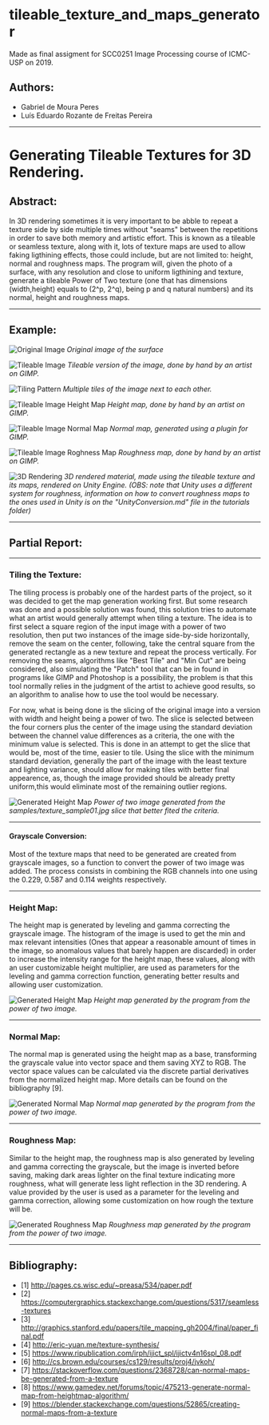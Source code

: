# tileable_texture_and_maps_generator

Made as final assigment for SCC0251 Image Processing course of ICMC-USP on 2019. 

## Authors:

* Gabriel de Moura Peres 
* Luís Eduardo Rozante de Freitas Pereira

---

# Generating Tileable Textures for 3D Rendering.

## Abstract: 

In 3D rendering sometimes it is very important to be abble to repeat a texture side by side multiple times without "seams" between the repetitions in order to save both memory and artistic effort. This is known as a tileable or seamless texture, along with it, lots of texture maps are used to allow faking ligthining effects, those could include, but are not limited to: height, normal and roughness maps. The program will, given the photo of a surface, with any resolution and close to uniform ligthining and texture, generate a tileable Power of Two texture (one that has dimensions (width,height) equals to (2^p, 2^q), being p and q natural numbers) and its normal, height and roughness maps.

---

## Example:

![Original Image](https://github.com/LuisEduardoR/tileable_texture_and_maps_generator/blob/master/samples/texture_sample01.jpg)
*Original image of the surface*

![Tileable Image](https://github.com/LuisEduardoR/tileable_texture_and_maps_generator/blob/master/samples/texture_sample01_artist_tile.jpg)
*Tileable version of the image, done by hand by an artist on GIMP.*

![Tiling Pattern](https://github.com/LuisEduardoR/tileable_texture_and_maps_generator/blob/master/samples/texture_sample01_artist_tiling.jpg)
*Multiple tiles of the image next to each other.*

![Tileable Image Height Map](https://github.com/LuisEduardoR/tileable_texture_and_maps_generator/blob/master/samples/texture_sample01_artist_height.jpg)
*Height map, done by hand by an artist on GIMP.*

![Tileable Image Normal Map](https://github.com/LuisEduardoR/tileable_texture_and_maps_generator/blob/master/samples/texture_sample01_artist_normal.jpg)
*Normal map, generated using a plugin for GIMP.*

![Tileable Image Roghness Map](https://github.com/LuisEduardoR/tileable_texture_and_maps_generator/blob/master/samples/texture_sample01_artist_rough.jpg)
*Roughness map, done by hand by an artist on GIMP.*

![3D Rendering](https://github.com/LuisEduardoR/tileable_texture_and_maps_generator/blob/master/samples/sample01_artist_render.png)
*3D rendered material, made using the tileable texture and its maps, rendered on Unity Engine. (OBS: note that Unity uses a different system for roughness, information on how to convert roughness maps to the ones used in Unity is on the "UnityConversion.md" file in the tutorials folder)*

---

## Partial Report:

---

### Tiling the Texture:

The tiling process is probably one of the hardest parts of the project, so it was decided to get the map generation working first. But some research was done and a possible solution was found, this solution tries to automate what an artist would generally attempt when tiling a texture. The idea is to first select a square region of the input image with a power of two resolution, then put two instances of the image side-by-side horizontally, remove the seam on the center, following, take the central square from the generated rectangle as a new texture and repeat the process vertically. For removing the seams, algorithms like "Best Tile" and "Min Cut" are being considered, also simulating the "Patch" tool that can be in found in programs like GIMP and Photoshop is a possibility, the problem is that this tool normally relies in the judgment of the artist to achieve good results, so an algorithm to analise how to use the tool would be necessary.

For now, what is being done is the slicing of the original image into a version with width and height being a power of two. The slice is selected between the four corners plus the center of the image using the standard deviation between the channel value differences as a criteria, the one with the minimum value is selected. This is done in an attempt to get the slice that would be, most of the time, easier to tile. Using the slice with the minimum standard deviation, generally the part of the image with the least texture and lighting variance, should allow for making tiles with better final appearence, as, though the image provided should be already pretty uniform,this would eliminate most of the remaining outlier regions.  

![Generated Height Map](https://github.com/LuisEduardoR/tileable_texture_and_maps_generator/blob/master/results/texture_sample01_tile.png)
*Power of two image generated from the samples/texture_sample01.jpg slice that better fited the criteria.*

---

#### Grayscale Conversion:

Most of the texture maps that need to be generated are created from grayscale images, so a function to convert the power of two image was added. The process consists in combining the RGB channels into one using the 0.229, 0.587 and 0.114 weights respectively. 

---

### Height Map:

The height map is generated by leveling and gamma correcting the grayscale image. The histogram of the image is used to get the min and max relevant intensities (Ones that appear a reasonable amount of times in the image, so anomalous values that barely happen are discarded) in order to increase the intensity range for the height map, these values, along with an user customizable height multiplier, are used as parameters for the leveling and gamma correction function, generating better results and allowing user customization.

![Generated Height Map](https://github.com/LuisEduardoR/tileable_texture_and_maps_generator/blob/master/results/texture_sample01_height.png)
*Height map generated by the program from the power of two image.*

---

### Normal Map:

The normal map is generated using the height map as a base, transforming the grayscale value into vector space and them saving XYZ to RGB. The vector space values can be calculated via the discrete partial derivatives from the normalized height map. More details can be found on the bibliography [9].

![Generated Normal Map](https://github.com/LuisEduardoR/tileable_texture_and_maps_generator/blob/master/results/texture_sample01_normal.png)
*Normal map generated by the program from the power of two image.*

---

### Roughness Map:

Similar to the height map, the roughness map is also generated by leveling and gamma correcting the grayscale, but the image is inverted before saving, making dark areas lighter on the final texture indicating more roughness, what will generate less light reflection in the 3D rendering. A value provided by the user is used as a parameter for the leveling and gamma correction, allowing some customization on how rough the texture will be.  

![Generated Roughness Map](https://github.com/LuisEduardoR/tileable_texture_and_maps_generator/blob/master/results/texture_sample01_rough.png)
*Roughness map generated by the program from the power of two image.*

---

## Bibliography:

* [1] http://pages.cs.wisc.edu/~preasa/534/paper.pdf
* [2] https://computergraphics.stackexchange.com/questions/5317/seamless-textures
* [3] http://graphics.stanford.edu/papers/tile_mapping_gh2004/final/paper_final.pdf
* [4] http://eric-yuan.me/texture-synthesis/
* [5] https://www.ripublication.com/irph/ijict_spl/ijictv4n16spl_08.pdf
* [6] http://cs.brown.edu/courses/cs129/results/proj4/jvkoh/
* [7] https://stackoverflow.com/questions/2368728/can-normal-maps-be-generated-from-a-texture
* [8] https://www.gamedev.net/forums/topic/475213-generate-normal-map-from-heightmap-algorithm/
* [9] https://blender.stackexchange.com/questions/52865/creating-normal-maps-from-a-texture